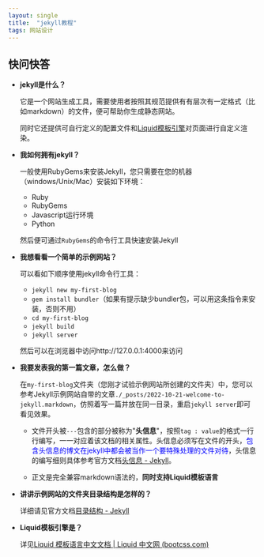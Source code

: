 ```yaml
---
layout: single
title:  "jekyll教程"
tags: 网站设计
---
```


## 快问快答

+ **jekyll是什么？**

  它是一个网站生成工具，需要使用者按照其规范提供有有层次有一定格式（比如markdown）的文件，便可帮助你生成静态网站。

  同时它还提供可自行定义的配置文件和[Liquid模板引擎](https://liquid.bootcss.com/)对页面进行自定义渲染。

+ **我如何拥有jekyll？**

  一般使用RubyGems来安装Jekyll，您只需要在您的机器（windows/Unix/Mac）安装如下环境：

  + Ruby
  + RubyGems
  + Javascript运行环境
  + Python

  然后便可通过`RubyGems`的命令行工具快速安装Jekyll

+ **我想看看一个简单的示例网站？**

  可以看如下顺序使用jekyll命令行工具：

  + `jekyll new my-first-blog`
  + `gem install bundler`（如果有提示缺少bundler包，可以用这条指令来安装，否则不用）
  + `cd my-first-blog`
  + `jekyll build`
  + `jekyll server`

  然后可以在浏览器中访问http://127.0.0.1:4000来访问

+ **我要发表我的第一篇文章，怎么做？**

  在`my-first-blog`文件夹（您刚才试验示例网站所创建的文件夹）中，您可以参考Jekyll示例网站自带的文章`./_posts/2022-10-21-welcome-to-jekyll.markdown`，仿照着写一篇并放在同一目录，重启`jekyll server`即可看见效果。

  + 文件开头被`---`包含的部分被称为"**头信息**"，按照`tag : value`的格式一行行编写，一一对应着该文档的相关属性。头信息必须写在文件的开头，<font color=blue>包含头信息的博文在jekyll中都会被当作一个要特殊处理的文件对待</font>，头信息的编写细则具体参考官方文档[头信息 - Jekyll](http://jekyllcn.com/docs/frontmatter/)。

  + 正文是完全兼容markdown语法的，**同时支持Liquid模板语言**

+ **讲讲示例网站的文件夹目录结构是怎样的？**

  详细请见官方文档[目录结构 - Jekyll](http://jekyllcn.com/docs/structure/)

+ **Liquid模板引擎是？**

  详见[Liquid 模板语言中文文档 | Liquid 中文网 (bootcss.com)](https://liquid.bootcss.com/)

